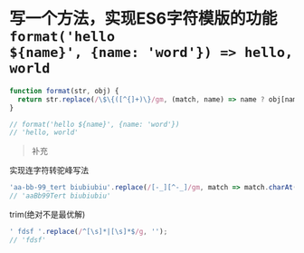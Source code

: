 # 写一个方法，实现ES6字符模版的功能<code/>format('hello ${name}', {name: 'word'}) => hello, world</code>

```js
function format(str, obj) {
  return str.replace(/\$\{([^{]+)\}/gm, (match, name) => name ? obj[name] : '');
}

// format('hello ${name}', {name: 'word'})
// 'hello, world'
```

> 补充

实现连字符转驼峰写法

```js
'aa-bb-99_tert biubiubiu'.replace(/[-_][^-_]/gm, match => match.charAt(1).toUpperCase());
// 'aaBb99Tert biubiubiu'
```

trim(绝对不是最优解)

```js
' fdsf '.replace(/^[\s]*|[\s]*$/g, '');
// 'fdsf'
```
